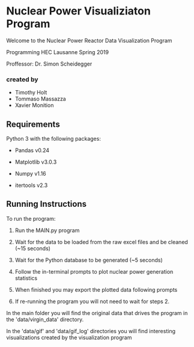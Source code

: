 # Nuclear Power Visualiziaton Program

Welcome to the Nuclear Power Reactor Data Visualization Program

Programming HEC Lausanne Spring 2019

Proffessor: Dr. Simon Scheidegger

### created by

- Timothy Holt
- Tommaso Massazza
- Xavier Monition


## Requirements

Python 3 with the following packages:
    
* Pandas v0.24

* Matplotlib v3.0.3

* Numpy v1.16

* itertools v2.3

## Running Instructions

To run the program:

1. Run the MAIN.py program

2. Wait for the data to be loaded from the raw excel files and be cleaned (~15 seconds)

3. Wait for the Python database to be generated (~5 seconds)

4. Follow the in-terminal prompts to plot nuclear power generation statistics

5. When finished you may export the plotted data following prompts

6. If re-running the program you will not need to wait for steps 2.

In the main folder you will find the original data that drives the program in the 
'data/virgin_data' directory.

In the 'data/gif' and 'data/gif_log' directories you will find interesting visualizations
created by the visualization program
